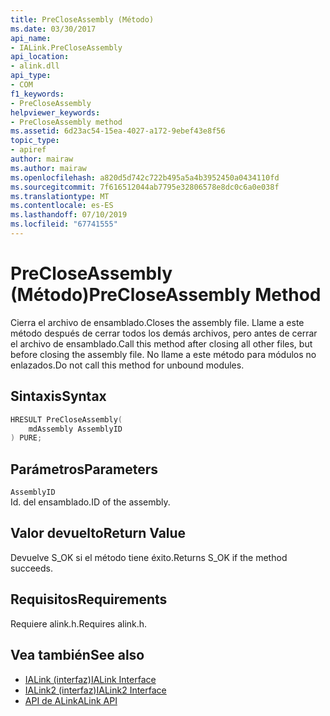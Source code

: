 ```yaml
---
title: PreCloseAssembly (Método)
ms.date: 03/30/2017
api_name:
- IALink.PreCloseAssembly
api_location:
- alink.dll
api_type:
- COM
f1_keywords:
- PreCloseAssembly
helpviewer_keywords:
- PreCloseAssembly method
ms.assetid: 6d23ac54-15ea-4027-a172-9ebef43e8f56
topic_type:
- apiref
author: mairaw
ms.author: mairaw
ms.openlocfilehash: a820d5d742c722b495a5a4b3952450a0434110fd
ms.sourcegitcommit: 7f616512044ab7795e32806578e8dc0c6a0e038f
ms.translationtype: MT
ms.contentlocale: es-ES
ms.lasthandoff: 07/10/2019
ms.locfileid: "67741555"
---
```

# <a name="precloseassembly-method"></a><span data-ttu-id="b7e08-102">PreCloseAssembly (Método)</span><span class="sxs-lookup"><span data-stu-id="b7e08-102">PreCloseAssembly Method</span></span>
<span data-ttu-id="b7e08-103">Cierra el archivo de ensamblado.</span><span class="sxs-lookup"><span data-stu-id="b7e08-103">Closes the assembly file.</span></span> <span data-ttu-id="b7e08-104">Llame a este método después de cerrar todos los demás archivos, pero antes de cerrar el archivo de ensamblado.</span><span class="sxs-lookup"><span data-stu-id="b7e08-104">Call this method after closing all other files, but before closing the assembly file.</span></span> <span data-ttu-id="b7e08-105">No llame a este método para módulos no enlazados.</span><span class="sxs-lookup"><span data-stu-id="b7e08-105">Do not call this method for unbound modules.</span></span>  
  
## <a name="syntax"></a><span data-ttu-id="b7e08-106">Sintaxis</span><span class="sxs-lookup"><span data-stu-id="b7e08-106">Syntax</span></span>  
  
```cpp  
HRESULT PreCloseAssembly(  
    mdAssembly AssemblyID  
) PURE;  
```  
  
## <a name="parameters"></a><span data-ttu-id="b7e08-107">Parámetros</span><span class="sxs-lookup"><span data-stu-id="b7e08-107">Parameters</span></span>  
 `AssemblyID`  
 <span data-ttu-id="b7e08-108">Id. del ensamblado.</span><span class="sxs-lookup"><span data-stu-id="b7e08-108">ID of the assembly.</span></span>  
  
## <a name="return-value"></a><span data-ttu-id="b7e08-109">Valor devuelto</span><span class="sxs-lookup"><span data-stu-id="b7e08-109">Return Value</span></span>  
 <span data-ttu-id="b7e08-110">Devuelve S_OK si el método tiene éxito.</span><span class="sxs-lookup"><span data-stu-id="b7e08-110">Returns S_OK if the method succeeds.</span></span>  
  
## <a name="requirements"></a><span data-ttu-id="b7e08-111">Requisitos</span><span class="sxs-lookup"><span data-stu-id="b7e08-111">Requirements</span></span>  
 <span data-ttu-id="b7e08-112">Requiere alink.h.</span><span class="sxs-lookup"><span data-stu-id="b7e08-112">Requires alink.h.</span></span>  
  
## <a name="see-also"></a><span data-ttu-id="b7e08-113">Vea también</span><span class="sxs-lookup"><span data-stu-id="b7e08-113">See also</span></span>

- [<span data-ttu-id="b7e08-114">IALink (interfaz)</span><span class="sxs-lookup"><span data-stu-id="b7e08-114">IALink Interface</span></span>](../../../../docs/framework/unmanaged-api/alink/ialink-interface.md)
- [<span data-ttu-id="b7e08-115">IALink2 (interfaz)</span><span class="sxs-lookup"><span data-stu-id="b7e08-115">IALink2 Interface</span></span>](../../../../docs/framework/unmanaged-api/alink/ialink2-interface.md)
- [<span data-ttu-id="b7e08-116">API de ALink</span><span class="sxs-lookup"><span data-stu-id="b7e08-116">ALink API</span></span>](../../../../docs/framework/unmanaged-api/alink/index.md)

